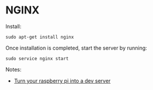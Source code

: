 # NGINX


Install:
```
sudo apt-get install nginx
```

Once installation is completed, start the server by running:

```
sudo service nginx start
```

Notes:
 - [ Turn your raspberry pi into a dev server ]( https://www.toptal.com/raspberry-pi/how-to-turn-your-raspberry-pi-into-a-development-server)

